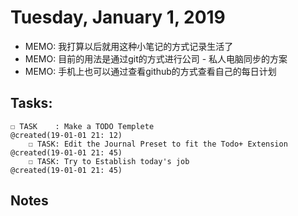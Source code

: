 # Tuesday, January 1, 2019
- MEMO: 我打算以后就用这种小笔记的方式记录生活了
- MEMO: 目前的用法是通过git的方式进行公司 - 私人电脑同步的方案
- MEMO: 手机上也可以通过查看github的方式查看自己的每日计划

## Tasks:
    ☐ TASK    : Make a TODO Templete                               @created(19-01-01 21: 12)
        ☐ TASK: Edit the Journal Preset to fit the Todo+ Extension @created(19-01-01 21: 45)
        ☐ TASK: Try to Establish today's job                       @created(19-01-01 21: 45)

## Notes




